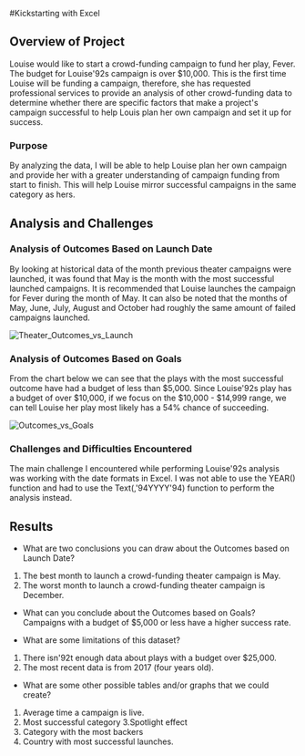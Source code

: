 #Kickstarting with Excel

## Overview of Project

Louise would like to start a crowd-funding campaign to fund her play, Fever. The budget for Louise\'92s campaign is over $10,000. This is the first time Louise will be funding a campaign, therefore, she has requested professional services to provide an analysis of  other crowd-funding data to determine whether there are specific factors that make a project's campaign successful to help Louis plan her own campaign and set it up for success.
 
### Purpose
By analyzing the data, I will be able to help Louise plan her own campaign and provide her with a greater understanding of campaign funding from start to finish. This will  help Louise mirror successful campaigns in the same category as hers.

## Analysis and Challenges

### Analysis of Outcomes Based on Launch Date

By looking at historical data of the month previous theater campaigns were launched, it was found that May is the month with the most successful launched campaigns. It is recommended that Louise launches the campaign for Fever during the month of May. It can also be noted that the months of May, June, July, August and October had roughly the same amount of failed campaigns launched.

![Theater_Outcomes_vs_Launch](https://user-images.githubusercontent.com/17945476/115587062-3ce1e580-a29b-11eb-9785-d9ddc8ddb268.png)

### Analysis of Outcomes Based on Goals
From the chart below we can see that the  plays with the most successful outcome have had a budget of less than $5,000. Since Louise\'92s play has a budget of over $10,000, if we focus on the $10,000 - $14,999 range, we can tell Louise her play most likely has a 54% chance of succeeding.

![Outcomes_vs_Goals](https://user-images.githubusercontent.com/17945476/115587140-4ff4b580-a29b-11eb-8637-028c8cdc1d49.png)

### Challenges and Difficulties Encountered

The main challenge I encountered while performing Louise\'92s analysis was working with the date formats in Excel. I was not able  to use the YEAR() function and had to use the Text(,\'94YYYY\'94) function to perform the analysis instead.

## Results

- What are two conclusions you can draw about the Outcomes based on Launch Date?
1. The best month to launch a crowd-funding theater campaign is May.
2. The worst month to launch a crowd-funding theater campaign is December.

- What can you conclude about the Outcomes based on Goals?
Campaigns with a budget of $5,000 or less have a higher success rate.

- What are some limitations of this dataset?
1. There isn\'92t enough data about plays with a budget over $25,000.
2. The most recent data is from 2017 (four years old).


- What are some other possible tables and/or graphs that we could create?
1. Average time a campaign is live.
2. Most successful category
3.Spotlight effect
4. Category with the most backers
5. Country with most successful launches.

